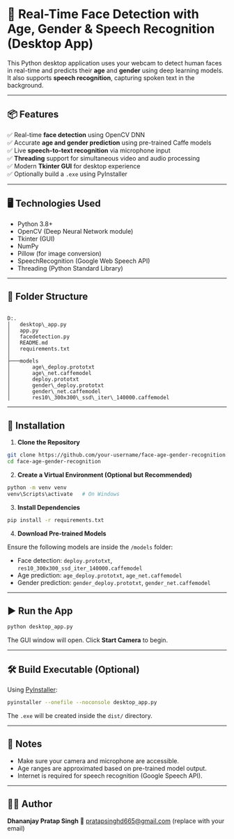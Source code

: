 # 🎯 Real-Time Face Detection with Age, Gender & Speech Recognition (Desktop App)

This Python desktop application uses your webcam to detect human faces in real-time and predicts their **age** and **gender** using deep learning models. It also supports **speech recognition**, capturing spoken text in the background.

---

## 📦 Features

✅ Real-time **face detection** using OpenCV DNN  
✅ Accurate **age and gender prediction** using pre-trained Caffe models  
✅ Live **speech-to-text recognition** via microphone input  
✅ **Threading** support for simultaneous video and audio processing  
✅ Modern **Tkinter GUI** for desktop experience  
✅ Optionally build a `.exe` using PyInstaller

---

## 🖥️ Technologies Used

- Python 3.8+  
- OpenCV (Deep Neural Network module)  
- Tkinter (GUI)  
- NumPy  
- Pillow (for image conversion)  
- SpeechRecognition (Google Web Speech API)  
- Threading (Python Standard Library)

---

## 📁 Folder Structure

```

D:.
│   desktop\_app.py
│   app.py
│   facedetection.py
│   README.md
│   requirements.txt
│
├───models
│       age\_deploy.prototxt
│       age\_net.caffemodel
│       deploy.prototxt
│       gender\_deploy.prototxt
│       gender\_net.caffemodel
│       res10\_300x300\_ssd\_iter\_140000.caffemodel

````

---

## 🔧 Installation

1. **Clone the Repository**
```bash
git clone https://github.com/your-username/face-age-gender-recognition.git
cd face-age-gender-recognition
````

2. **Create a Virtual Environment (Optional but Recommended)**

```bash
python -m venv venv
venv\Scripts\activate   # On Windows
```

3. **Install Dependencies**

```bash
pip install -r requirements.txt
```

4. **Download Pre-trained Models**

Ensure the following models are inside the `/models` folder:

* Face detection: `deploy.prototxt`, `res10_300x300_ssd_iter_140000.caffemodel`
* Age prediction: `age_deploy.prototxt`, `age_net.caffemodel`
* Gender prediction: `gender_deploy.prototxt`, `gender_net.caffemodel`

---

## ▶️ Run the App

```bash
python desktop_app.py
```

The GUI window will open. Click **Start Camera** to begin.

---

## 🛠 Build Executable (Optional)

Using [PyInstaller](https://www.pyinstaller.org/):

```bash
pyinstaller --onefile --noconsole desktop_app.py
```

The `.exe` will be created inside the `dist/` directory.

---

## 📌 Notes

* Make sure your camera and microphone are accessible.
* Age ranges are approximated based on pre-trained model output.
* Internet is required for speech recognition (Google Speech API).

---

## 🙋‍♂️ Author

**Dhananjay Pratap Singh**
📧 [pratapsinghd665@gmail.com](mailto:pratapsinghd665@gmail.com) (replace with your email)
